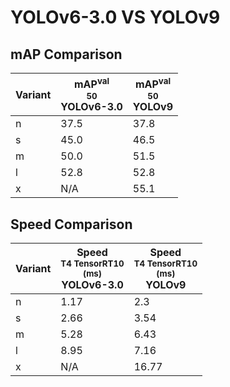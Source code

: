 ---
---
# YOLOv6-3.0 VS YOLOv9

## mAP Comparison

| **Variant** | <center><span style='width: 400px;'>**mAP<sup>val<br>50**<br>**YOLOv6-3.0**</span></center> | <center><span style='width: 400px;'>**mAP<sup>val<br>50**<br>**YOLOv9**</span></center> |
|----|----------------------------------|------------------------------------|
| n | 37.5 | 37.8 |
| s | 45.0 | 46.5 |
| m | 50.0 | 51.5 |
| l | 52.8 | 52.8 |
| x | N/A | 55.1 |

## Speed Comparison

| **Variant** | <center><span style='width: 200px;'>**Speed**<br><sup>T4 TensorRT10<br>(ms)</sup><br>**YOLOv6-3.0**</span></center> | <center><span style='width: 200px;'>**Speed**<br><sup>T4 TensorRT10<br>(ms)</sup><br>**YOLOv9**</span></center> |
|---------|-----------------------|-----------------------|
| n | 1.17 | 2.3 |
| s | 2.66 | 3.54 |
| m | 5.28 | 6.43 |
| l | 8.95 | 7.16 |
| x | N/A | 16.77 |
